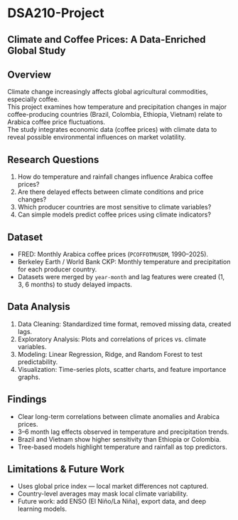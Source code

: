 # DSA210-Project  
## Climate and Coffee Prices: A Data-Enriched Global Study  

## Overview  
Climate change increasingly affects global agricultural commodities, especially coffee.  
This project examines how temperature and precipitation changes in major coffee-producing countries (Brazil, Colombia, Ethiopia, Vietnam) relate to Arabica coffee price fluctuations.  
The study integrates economic data (coffee prices) with climate data to reveal possible environmental influences on market volatility.

## Research Questions  
1. How do temperature and rainfall changes influence Arabica coffee prices?  
2. Are there delayed effects between climate conditions and price changes?  
3. Which producer countries are most sensitive to climate variables?  
4. Can simple models predict coffee prices using climate indicators?

## Dataset  
- FRED: Monthly Arabica coffee prices (`PCOFFOTMUSDM`, 1990–2025).  
- Berkeley Earth / World Bank CKP: Monthly temperature and precipitation for each producer country.  
- Datasets were merged by `year-month` and lag features were created (1, 3, 6 months) to study delayed impacts.

## Data Analysis  
1. Data Cleaning: Standardized time format, removed missing data, created lags.  
2. Exploratory Analysis: Plots and correlations of prices vs. climate variables.  
3. Modeling: Linear Regression, Ridge, and Random Forest to test predictability.  
4. Visualization: Time-series plots, scatter charts, and feature importance graphs.

## Findings  
- Clear long-term correlations between climate anomalies and Arabica prices.  
- 3–6 month lag effects observed in temperature and precipitation trends.  
- Brazil and Vietnam show higher sensitivity than Ethiopia or Colombia.  
- Tree-based models highlight temperature and rainfall as top predictors.

## Limitations & Future Work  
- Uses global price index — local market differences not captured.  
- Country-level averages may mask local climate variability.  
- Future work: add ENSO (El Niño/La Niña), export data, and deep learning models.
